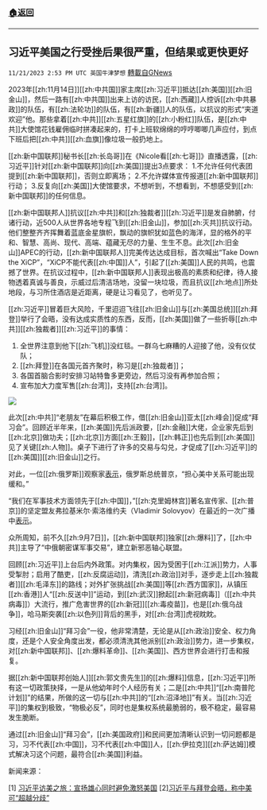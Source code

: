 ###  [:house:返回](README.md)
---


## 习近平美国之行受挫后果很严重，但结果或更快更好
`11/21/2023 2:53 PM UTC 英国牛津梦想` [轉載自GNews](https://gnews.org/articles/2000421)

2023年[[zh:11月14日]][[zh:中共国]]家主席[[zh:习近平]]抵达[[zh:美国]][[zh:旧金山]]，然后一路有[[zh:中共国]]出来上访的访民，[[zh:西藏]]人控诉[[zh:中共暴政]]的队伍，有[[zh:法轮功]]的队伍，有[[zh:新疆]]人的队伍，以抗议的形式“夹道欢迎”他。那些拿着[[zh:中共]][[zh:五星红旗]]的[[zh:小粉红]]队伍，是[[zh:中共]]大使馆花钱雇佣临时拼凑起来的，打卡上班软绵绵的哼哼唧唧几声应付，到点下班后把[[zh:中共]][[zh:血旗]]像垃圾一般扔地上。

[[zh:新中国联邦]]秘书长[[zh:长岛哥]]在《Nicole看[[zh:七哥]]》直播透露，[[zh:习近平]]针对[[zh:新中国联邦]]向[[zh:美国]]提出3点要求：
1.不允许任何代表团提到[[zh:新中国联邦]]，否则立即离场；
2.不允许媒体宣传报道[[zh:新中国联邦]]行动；
3.反复向[[zh:美国]]大使馆要求，不想听到，不想看到，不想感受到[[zh:新中国联邦]]的任何信息。

[[zh:新中国联邦人]]抗议[[zh:中共]]和[[zh:独裁者]][[zh:习近平]]是发自肺腑，付诸行动，近500人从世界各地专程飞到[[zh:旧金山]]，参加[[zh:灭共]]抗议行动。他们整整齐齐挥舞着蓝底金星旗帜，飘动的旗帜犹如蓝色的海洋，显的格外的平和、智慧、高尚、现代、高端、蕴藏无尽的力量、生生不息。此次[[zh:旧金山]]APEC的行动，[[zh:新中国联邦人]]完美传达达成目标，首次喊出“Take Down the XiCP”，“XiCP不能代表[[zh:中国]]人”，引起了[[zh:美国]]人民的共鸣，也震撼了世界。在抗议过程中，[[zh:新中国联邦人]]表现出极高的素质和纪律，待人接物透着真诚与善良，示威过后清洁场地，没留一块垃圾，而且抗议[[zh:地点]]所处地段，与习所住酒店是近距离，硬是让习看见了，也听见了。

[[zh:习近平]]冒着巨大风险，千里迢迢飞往[[zh:旧金山]]与[[zh:美国总统]][[zh:拜登]]举行了会晤，没有达成实质性的东西，反而，[[zh:美国]]做了一些折辱[[zh:中共]][[zh:独裁者]][[zh:习近平]]的事情：

1.  全世界注意到他下[[zh:飞机]]没红毯。一群乌七麻糟的人迎接了他，没有仪仗队；
2.  [[zh:拜登]]在各国元首齐聚时，称习是[[zh:独裁者]]；
3.  各国首脑合影时安排习站特鲁多更旁边，然后习没有再参加合照；
4.  宣布加大力度军售[[zh:台湾]]，支持[[zh:台湾]]。

![](https://lh7-us.googleusercontent.com/we2BqtC_YmllGKHJkSsrB0IWUP1Lxp1_JBohtyrX1aOtad6ACmCmzs0ENs3Vu4k4ZgiC_hPUHc5RYheHaCy5uIb7phmjOSCMI6Zb958MidQOYNnq6k3bdv9y9doFPxpTC9dhFE2ADzTpAtZ6D_K08A)

此次[[zh:中共]]“老朋友”在幕后积极工作，借[[zh:旧金山]]亚太[[zh:峰会]]促成“拜习会”。回顾近半年来，[[zh:美国]]先后派政要，[[zh:金融]]大佬，企业家先后到[[zh:北京]]做功夫；[[zh:北京]]方面[[zh:王毅]]，[[zh:韩正]]也先后到[[zh:美国]]见了关键[[zh:人物]]。桌子下进行了许多的交易与勾兑，才促成了[[zh:习近平]]的[[zh:美国]][[zh:旧金山]]之行。

对此，一位[[zh:俄罗斯]]观察家[表示]([https://www.scmp.com/news/china/diplomacy/article/3242081/why-did-russias-putin-talk-historic-china-ties-st-petersburg-cultural-forum](https://www.scmp.com/news/china/diplomacy/article/3242081/why-did-russias-putin-talk-historic-china-ties-st-petersburg-cultural-forum))，俄罗斯总统普京，“担心美中关系可能出现缓和。”

“我们在军事技术方面领先于[[zh:中国]]，”[[zh:克里姆林宫]]著名宣传家、[[zh:普京]]的坚定盟友弗拉基米尔·索洛维约夫（Vladimir Solovyov）在最近的一次广播中[表示]([https://www.newsweek.com/putin-vladimir-solovyov-china-xi-jinping-joe-biden-1845468](https://www.newsweek.com/putin-vladimir-solovyov-china-xi-jinping-joe-biden-1845468))。

众所周知，前不久[[zh:9月7日]]，[[zh:新中国联邦]]独家[[zh:爆料]]了，[[zh:中共]]主导了“中俄朝密谋军事交易”，建立新邪恶轴心联盟。

回顾[[zh:习近平]]上台后内外政策。对内集权，因为受困于[[zh:江派]]势力，人事受掣肘；启用了酷吏，[[zh:反腐运动]]，清洗[[zh:政治]]对手，逐步走上[[zh:独裁者]][[zh:毛泽东]]的路线；对外扩张挑战[[zh:美国]]等[[zh:西方国家]]，从镇压[[zh:香港]]人“[[zh:反送中]]”运动，到[[zh:武汉]]掀起[[zh:新冠病毒]]（[[zh:中共病毒]]）大流行，推广危害世界的[[zh:新冠]][[zh:毒疫苗]]，也是[[zh:俄乌战争]]，哈马斯突袭[[zh:以色列]]背后的黑手，对[[zh:台湾]]虎视眈眈。

习经[[zh:旧金山]]“拜习会”一役，他非常清楚，无论是从[[zh:政治]]安全、权力角度，还是个人安全角度出发，都必须清洗其他派别[[zh:政治]]势力，进一步集权，对[[zh:新中国联邦]]、[[zh:爆料革命]]、[[zh:美国]]、西方世界会进行打击和报复。

据[[zh:新中国联邦创始人]][[zh:郭文贵先生]]的[[zh:爆料]]信息，[[zh:习近平]]所有这一切政策抉择，一是从他幼年时个人经历有关；二是[[zh:中共]]“[[zh:南普陀计划]]”的结果，所做的这一切与[[zh:中共]]的“[[zh:沼泽地]]”有关。当[[zh:习近平]]的集权到极致，“物极必反”，同时也是集权系统最脆弱的，极不稳定，最容易发生脆断。

通过[[zh:旧金山]]“拜习会”，[[zh:美国政府]]和民间更加清晰认识到一切问题都是习，习不代表[[zh:中国]]，习不代表[[zh:中国]]人，[[zh:伊拉克]][[zh:萨达姆]]模式解决习这个问题，最符合[[zh:美国]]利益。

新闻来源：

[1] [习近平访美之旅：宣扬雄心同时避免激怒美国](https://cn.nytimes.com/china/20231117/china-biden-xi-summit/)
[2][习近平与拜登会晤，称中美可“超越分歧”](https://cn.nytimes.com/usa/20231116/biden-xi-meeting/)
